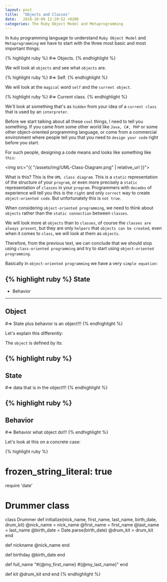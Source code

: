 ```yaml
---
layout: post
title:  "Objects and Classes"
date:   2018-10-09 12:29:52 +0200
categories: The Ruby Object Model and Metaprogramming
---
```

In `Ruby` programming language to understand `Ruby Object Model` and `Metaprogramming` we have to start with the three most basic and most important things:

{% highlight ruby %}
#=> Objects.
{% endhighlight %}

We will look at `objects` and see what `objects` are.

{% highlight ruby %}
#=> Self.
{% endhighlight %}

We will look at the `magical` word `self` and the `current object`.

{% highlight ruby %}
#=> Current class.
{% endhighlight %}

We'll look at something that's as `hidden` from your idea of a `current class` that is used by an `interpreter`.

Before we start talking about all these `cool` things, I need to tell you something. If you came from some other world like `Java, C#, PHP` or some other object-oriented programming language, or come from a commercial environment where people tell you that you need to `design your code` right before you start.

For such people, designing a code means and looks like something like `this`:

<img src="{{ "/assets/img/UML-Class-Diagram.png" | relative_url }}">

What is this? This is the `UML class diagram`. This is a `static` representation of the structure of your `program`, or even more precisely a `static` representation of `classes` in your `program`. Programmers with `decades` of experience will tell you this is the `right` and only `correct` way to create `object-oriented code`. But unfortunately this is `not true`.

When considering `object-oriented programming`, we need to think about `objects` rather than the `static connection` between `classes`.

We will look more at `objects` than to `classes`, of course the `classes are always present`, but they are only `helpers` that `objects can be created`, even when it comes to `class`, we will look at them as `objects`.

Therefore, from the previous text, we can conclude that we should stop using `class-oriented programming` and try to start using `object-oriented programming`.

Basically in `object-oriented programming` we have a very `simple equation`:

{% highlight ruby %}
  State
  ----------
  + Behavior
  ----------
  Object
  ----------
#=> State plus behavior is an object!!!
{% endhighlight %}

Let's explain this differently:

The `object` is defined by its:

{% highlight ruby %}
  ----------
  State
  ----------
#=> data that is in the object!!!
{% endhighlight %}

{% highlight ruby %}
  ----------
  Behavior
  ----------
#=> Behavior what object do!!!
{% endhighlight %}

Let's look at this on a concrete case:

{% highlight ruby %}
# frozen_string_literal: true

require 'date'

# Drummer class
class Drummer
  def initialize(nick_name, first_name, last_name, birth_date, drum_kit)
    @nick_name  = nick_name
    @first_name = first_name
    @last_name  = last_name
    @birth_date = Date.parse(birth_date)
    @drum_kit   = drum_kit
  end

  def nickname
    @nick_name
  end

  def birthday
    @birth_date
  end

  def full_name
    "#{@my_first_name} #{@my_last_name}"
  end

  def kit
    @drum_kit
  end
end
{% endhighlight %}
